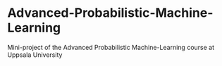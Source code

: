 # Advanced-Probabilistic-Machine-Learning
Mini-project of the Advanced Probabilistic Machine-Learning course at Uppsala University
